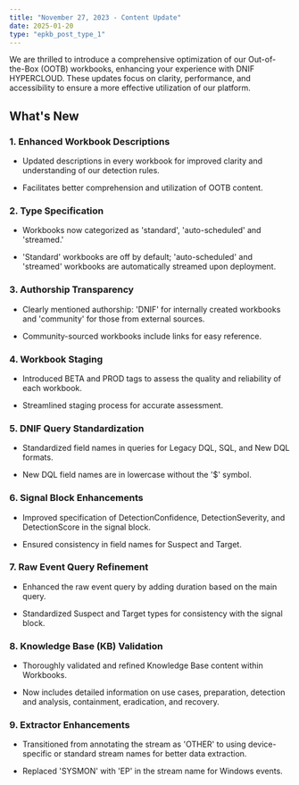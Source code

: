 ```yaml
---
title: "November 27, 2023 - Content Update"
date: 2025-01-20
type: "epkb_post_type_1"
---
```


We are thrilled to introduce a comprehensive optimization of our Out-of-the-Box (OOTB) workbooks, enhancing your experience with DNIF HYPERCLOUD. These updates focus on clarity, performance, and accessibility to ensure a more effective utilization of our platform.

## **What's New**

### **1\. Enhanced Workbook Descriptions**

- Updated descriptions in every workbook for improved clarity and understanding of our detection rules.

- Facilitates better comprehension and utilization of OOTB content.

### **2\. Type Specification**

- Workbooks now categorized as 'standard', 'auto-scheduled' and 'streamed.'

- 'Standard' workbooks are off by default; 'auto-scheduled' and 'streamed' workbooks are automatically streamed upon deployment.

### **3\. Authorship Transparency**

- Clearly mentioned authorship: 'DNIF' for internally created workbooks and 'community' for those from external sources.

- Community-sourced workbooks include links for easy reference.

### **4\. Workbook Staging**

- Introduced BETA and PROD tags to assess the quality and reliability of each workbook.

- Streamlined staging process for accurate assessment.

### **5\. DNIF Query Standardization**

- Standardized field names in queries for Legacy DQL, SQL, and New DQL formats.

- New DQL field names are in lowercase without the '$' symbol.

### **6\. Signal Block Enhancements**

- Improved specification of DetectionConfidence, DetectionSeverity, and DetectionScore in the signal block.

- Ensured consistency in field names for Suspect and Target.

### **7\. Raw Event Query Refinement**

- Enhanced the raw event query by adding duration based on the main query.

- Standardized Suspect and Target types for consistency with the signal block.

### **8\. Knowledge Base (KB) Validation**

- Thoroughly validated and refined Knowledge Base content within Workbooks.

- Now includes detailed information on use cases, preparation, detection and analysis, containment, eradication, and recovery.

### **9\. Extractor Enhancements**

- Transitioned from annotating the stream as 'OTHER' to using device-specific or standard stream names for better data extraction.

- Replaced 'SYSMON' with 'EP' in the stream name for Windows events.
